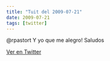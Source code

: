 ```yaml
---
title: "Tuit del 2009-07-21"
date: 2009-07-21
tags: [twitter]
---
```


@rpastort Y yo que me alegro! Saludos



[Ver en Twitter](https://twitter.com/i/web/status/2762246177)
